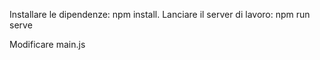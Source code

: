 <!-- 1 -->
Installare le dipendenze: npm install.
Lanciare il server di lavoro: npm run serve

<!-- 2 -->
Modificare main.js